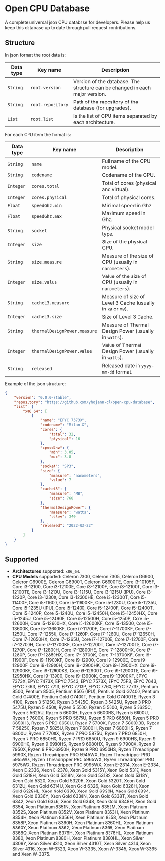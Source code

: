 # Open CPU Database

A complete universal json CPU database for developers.
Please help us keep this database up to date through pull request contributions.


## Structure

In json format the root data is:

| Data type | Key name          | Description                                                                  |
|-----------|-------------------|------------------------------------------------------------------------------|
| `String`  | `root.version`    | Version of the database. The structure can be changed in each major version. |
| `String`  | `root.repository` | Path of the repository of the database (for upgrades).                       |
| `List`    | `root.list`       | Is the list of CPU items separated by each architecture.                     |

For each CPU item the format is:

| Data type | Key name                     | Description                                                 |
|-----------|------------------------------|-------------------------------------------------------------|
| `String`  | `name`                       | Full name of the CPU model.                                 |
| `String`  | `codename`                   | Codename of the CPU.                                        |
| `Integer` | `cores.total`                | Total of cores (physical and virtual).                      |
| `Integer` | `cores.physical`             | Total of physical cores.                                    |
| `Float`   | `speedGhz.min`               | Minimal speed in Ghz.                                       |
| `Float`   | `speedGhz.max`               | Maximum speed in Ghz.                                       |
| `String`  | `socket`                     | Physical socket model type.                                 | 
| `Integer` | `size`                       | Size of the physical CPU.                                   |
| `String`  | `size.measure`               | Measure of the size of CPU (usually in `nanometers`).       |
| `Integer` | `size.value`                 | Value of the size of CPU (usually in `nanometers`).         |
| `String`  | `cacheL3.measure`            | Measure of size of Level 3 Cache (usually in `KB` or `MB`). |
| `Integer` | `cacheL3.size`               | Size of Level 3 Cache.                                      |
| `String`  | `thermalDesignPower.measure` | Measure of Thermal Design Power (usually in `watts`).       | 
| `Integer` | `thermalDesignPower.value`   | Value of Thermal Design Power (usually in `watts`).         |
| `String`  | `released`                   | Released date in `yyyy-mm-dd` format.                       |

Example of the json structure:

```json
{
    "version": "0.0.0-stable",
    "repository": "https://github.com/yhojann-cl/open-cpu-database",
    "list": {
        "x86_64": [
            {
                "name": "EPYC 7373X",
                "codename": "Milan-X",
                "cores": {
                    "total": 32,
                    "physical": 16
                },
                "speedGhz": {
                    "min": 3.05,
                    "max": 3.8
                },
                "socket": "SP3",
                "size": {
                    "measure": "nanometers",
                    "value": 7
                },
                "cacheL3": {
                    "measure": "MB",
                    "size": 768
                },
                "thermalDesignPower": {
                    "measure": "watts",
                    "value": 240
                },
                "released": "2022-03-22"
            }
        ]
    }
}
```

## Supported

- **Architectures** supported: `x86_64`.
- **CPU Models** supported: Celeron 7300, Celeron 7305, Celeron G6900, Celeron G6900E, Celeron G6900T, Celeron G6900TE, Core i3-10105F, Core i3-12100, Core i3-12100E, Core i3-12100F, Core i3-12100T, Core i3-12100TE, Core i3-1210U, Core i3-1215U, Core i3-1215U (IPU), Core i3-1220P, Core i3-12300, Core i3-12300HE, Core i3-12300T, Core i5-11400F, Core i5-11600, Core i5-11600KF, Core i5-1230U, Core i5-1235U, Core i5-1235U (IPU), Core i5-12400, Core i5-12400F, Core i5-12400T, Core i5-1240P, Core i5-1240U, Core i5-12450H, Core i5-12450HX, Core i5-1245U, Core i5-12490F, Core i5-12500H, Core i5-1250P, Core i5-12600H, Core i5-12600HX, Core i5-12600KF, Core i5-13500, Core i5-13600K, Core i5-13600KF, Core i7-11700F, Core i7-11700KF, Core i7-1250U, Core i7-1255U, Core i7-1260P, Core i7-1260U, Core i7-12650H, Core i7-12650HX, Core i7-1265U, Core i7-12700E, Core i7-12700F, Core i7-12700H, Core i7-12700KF, Core i7-12700T, Core i7-12700TE, Core i7-1270P, Core i7-12800H, Core i7-12800HE, Core i7-12800HX, Core i7-1280P, Core i7-12850HX, Core i7-13700K, Core i7-13700KF, Core i9-11900F, Core i9-11900KF, Core i9-12900, Core i9-12900E, Core i9-12900F, Core i9-12900H, Core i9-12900HK, Core i9-12900HX, Core i9-12900KF, Core i9-12900KS, Core i9-12900T, Core i9-12900TE, Core i9-12950HX, Core i9-13900, Core i9-13900K, Core i9-13900KF, EPYC 7373X, EPYC 7473X, EPYC 7543, EPYC 7573X, EPYC 75F3, EPYC 7643, EPYC 7663, EPYC 7713, EPYC 7713P, EPYC 7763, EPYC 7773X, Pentium 8500, Pentium 8505, Pentium 8505 (IPU), Pentium Gold G7400, Pentium Gold G7400E, Pentium Gold G7400T, Pentium Gold G7400TE, Ryzen 3 4100, Ryzen 3 5125C, Ryzen 3 5425C, Ryzen 3 5425U, Ryzen 3 PRO 5475U, Ryzen 5 4500, Ryzen 5 5500, Ryzen 5 5600, Ryzen 5 5625C, Ryzen 5 5625U, Ryzen 5 6600H, Ryzen 5 6600HS, Ryzen 5 6600U, Ryzen 5 7600X, Ryzen 5 PRO 5675U, Ryzen 5 PRO 6650H, Ryzen 5 PRO 6650HS, Ryzen 5 PRO 6650U, Ryzen 7 5700X, Ryzen 7 5800X3D, Ryzen 7 5825C, Ryzen 7 5825U, Ryzen 7 6800H, Ryzen 7 6800HS, Ryzen 7 6800U, Ryzen 7 7700X, Ryzen 7 PRO 5875U, Ryzen 7 PRO 6850H, Ryzen 7 PRO 6850HS, Ryzen 7 PRO 6850U, Ryzen 9 6900HS, Ryzen 9 6900HX, Ryzen 9 6980HS, Ryzen 9 6980HX, Ryzen 9 7900X, Ryzen 9 7950X, Ryzen 9 PRO 6950H, Ryzen 9 PRO 6950HS, Ryzen Threadripper 5990X, Ryzen Threadripper PRO 5945WX, Ryzen Threadripper PRO 5955WX, Ryzen Threadripper PRO 5965WX, Ryzen Threadripper PRO 5975WX, Ryzen Threadripper PRO 5995WX, Xeon E-2314, Xeon E-2334, Xeon E-2336, Xeon E-2378, Xeon Gold 5315Y, Xeon Gold 5317, Xeon Gold 5318H, Xeon Gold 5318N, Xeon Gold 5318S, Xeon Gold 5318Y, Xeon Gold 5320, Xeon Gold 5320H, Xeon Gold 5320T, Xeon Gold 6312U, Xeon Gold 6314U, Xeon Gold 6326, Xeon Gold 6328H, Xeon Gold 6328HL, Xeon Gold 6330, Xeon Gold 6330H, Xeon Gold 6334, Xeon Gold 6336Y, Xeon Gold 6338N, Xeon Gold 6338T, Xeon Gold 6342, Xeon Gold 6346, Xeon Gold 6348, Xeon Gold 6348H, Xeon Gold 6354, Xeon Platinum 8351N, Xeon Platinum 8352M, Xeon Platinum 8352S, Xeon Platinum 8352V, Xeon Platinum 8353H, Xeon Platinum 8354H, Xeon Platinum 8356H, Xeon Platinum 8358, Xeon Platinum 8358P, Xeon Platinum 8360H, Xeon Platinum 8360HL, Xeon Platinum 8360Y, Xeon Platinum 8362, Xeon Platinum 8368, Xeon Platinum 8368Q, Xeon Platinum 8376H, Xeon Platinum 8376HL, Xeon Platinum 8380, Xeon Platinum 8380H, Xeon Platinum 8380HL, Xeon Silver 4309Y, Xeon Silver 4310, Xeon Silver 4310T, Xeon Silver 4314, Xeon Silver 4316, Xeon W-3323, Xeon W-3335, Xeon W-3345, Xeon W-3365 and Xeon W-3375.

